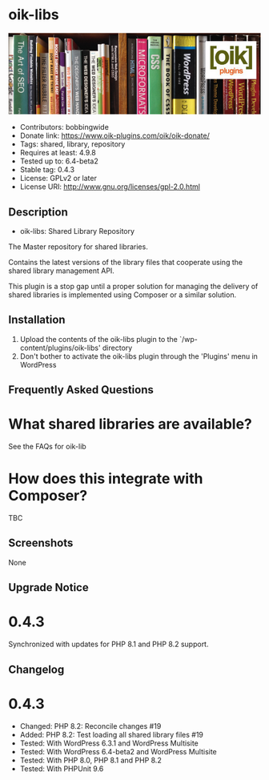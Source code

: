 # oik-libs 
![banner](assets/oik-libs-banner-772x250.jpg)
* Contributors: bobbingwide
* Donate link: https://www.oik-plugins.com/oik/oik-donate/
* Tags: shared, library, repository
* Requires at least: 4.9.8
* Tested up to: 6.4-beta2
* Stable tag: 0.4.3
* License: GPLv2 or later
* License URI: http://www.gnu.org/licenses/gpl-2.0.html

## Description 
* oik-libs: Shared Library Repository

The Master repository for shared libraries.

Contains the latest versions of the library files that cooperate using the shared library management API.

This plugin is a stop gap until a proper solution for managing the delivery of shared libraries is
implemented using Composer or a similar solution.

## Installation 
1. Upload the contents of the oik-libs plugin to the `/wp-content/plugins/oik-libs' directory
1. Don't bother to activate the oik-libs plugin through the 'Plugins' menu in WordPress

## Frequently Asked Questions 

# What shared libraries are available? 
See the FAQs for oik-lib

# How does this integrate with Composer? 
TBC


## Screenshots 
None

## Upgrade Notice 
# 0.4.3 
Synchronized with updates for PHP 8.1 and PHP 8.2 support.

## Changelog 
# 0.4.3 
* Changed: PHP 8.2: Reconcile changes #19
* Added: PHP 8.2: Test loading all shared library files #19
* Tested: With WordPress 6.3.1 and WordPress Multisite
* Tested: With WordPress 6.4-beta2 and WordPress Multisite
* Tested: With PHP 8.0, PHP 8.1 and PHP 8.2
* Tested: With PHPUnit 9.6
